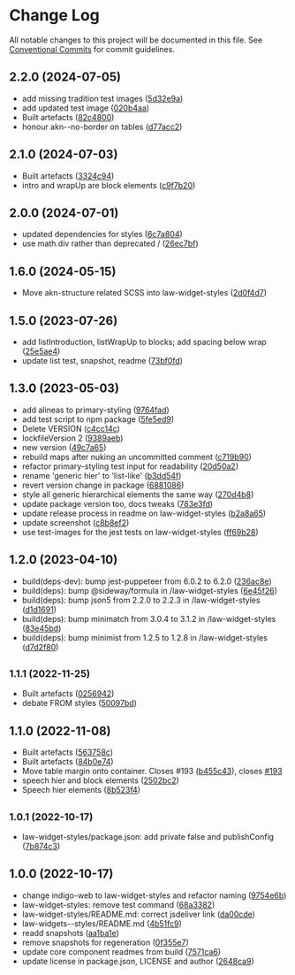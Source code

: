 # Change Log

All notable changes to this project will be documented in this file.
See [Conventional Commits](https://conventionalcommits.org) for commit guidelines.

## 2.2.0 (2024-07-05)

* add missing tradition test images ([5d32e9a](https://github.com/laws-africa/law-widget-styles/commit/5d32e9a))
* add updated test image ([020b4aa](https://github.com/laws-africa/law-widget-styles/commit/020b4aa))
* Built artefacts ([82c4800](https://github.com/laws-africa/law-widget-styles/commit/82c4800))
* honour akn--no-border on tables ([d77acc2](https://github.com/laws-africa/law-widget-styles/commit/d77acc2))





## 2.1.0 (2024-07-03)

* Built artefacts ([3324c94](https://github.com/laws-africa/law-widget-styles/commit/3324c94))
* intro and wrapUp are block elements ([c9f7b20](https://github.com/laws-africa/law-widget-styles/commit/c9f7b20))





## 2.0.0 (2024-07-01)

* updated dependencies for styles ([6c7a804](https://github.com/laws-africa/law-widget-styles/commit/6c7a804))
* use math.div rather than deprecated / ([26ec7bf](https://github.com/laws-africa/law-widget-styles/commit/26ec7bf))





## 1.6.0 (2024-05-15)

* Move akn-structure related SCSS into law-widget-styles ([2d0f4d7](https://github.com/laws-africa/law-widget-styles/commit/2d0f4d7))





## 1.5.0 (2023-07-26)

* add listIntroduction, listWrapUp to blocks; add spacing below wrap ([25e5ae4](https://github.com/laws-africa/law-widget-styles/commit/25e5ae4))
* update list test, snapshot, readme ([73bf0fd](https://github.com/laws-africa/law-widget-styles/commit/73bf0fd))





## 1.3.0 (2023-05-03)

* add alineas to primary-styling ([9764fad](https://github.com/laws-africa/law-widget-styles/commit/9764fad))
* add test script to npm package ([5fe5ed9](https://github.com/laws-africa/law-widget-styles/commit/5fe5ed9))
* Delete VERSION ([c4cc14c](https://github.com/laws-africa/law-widget-styles/commit/c4cc14c))
* lockfileVersion 2 ([9389aeb](https://github.com/laws-africa/law-widget-styles/commit/9389aeb))
* new version ([49c7a65](https://github.com/laws-africa/law-widget-styles/commit/49c7a65))
* rebuild maps after nuking an uncommitted comment ([c719b90](https://github.com/laws-africa/law-widget-styles/commit/c719b90))
* refactor primary-styling test input for readability ([20d50a2](https://github.com/laws-africa/law-widget-styles/commit/20d50a2))
* rename 'generic hier' to 'list-like' ([b3dd54f](https://github.com/laws-africa/law-widget-styles/commit/b3dd54f))
* revert version change in package ([6881086](https://github.com/laws-africa/law-widget-styles/commit/6881086))
* style all generic hierarchical elements the same way ([270d4b8](https://github.com/laws-africa/law-widget-styles/commit/270d4b8))
* update package version too, docs tweaks ([783e3fd](https://github.com/laws-africa/law-widget-styles/commit/783e3fd))
* update release process in readme on law-widget-styles ([b2a8a65](https://github.com/laws-africa/law-widget-styles/commit/b2a8a65))
* update screenshot ([c8b8ef2](https://github.com/laws-africa/law-widget-styles/commit/c8b8ef2))
* use test-images for the jest tests on law-widget-styles ([ff69b28](https://github.com/laws-africa/law-widget-styles/commit/ff69b28))





## 1.2.0 (2023-04-10)

* build(deps-dev): bump jest-puppeteer from 6.0.2 to 6.2.0 ([236ac8e](https://github.com/laws-africa/law-widget-styles/commit/236ac8e))
* build(deps): bump @sideway/formula in /law-widget-styles ([6e45f26](https://github.com/laws-africa/law-widget-styles/commit/6e45f26))
* build(deps): bump json5 from 2.2.0 to 2.2.3 in /law-widget-styles ([d1d1691](https://github.com/laws-africa/law-widget-styles/commit/d1d1691))
* build(deps): bump minimatch from 3.0.4 to 3.1.2 in /law-widget-styles ([83e45bd](https://github.com/laws-africa/law-widget-styles/commit/83e45bd))
* build(deps): bump minimist from 1.2.5 to 1.2.8 in /law-widget-styles ([d7d2f80](https://github.com/laws-africa/law-widget-styles/commit/d7d2f80))





## <small>1.1.1 (2022-11-25)</small>

* Built artefacts ([0256942](https://github.com/laws-africa/law-widget-styles/commit/0256942))
* debate FROM styles ([50097bd](https://github.com/laws-africa/law-widget-styles/commit/50097bd))





## 1.1.0 (2022-11-08)

* Built artefacts ([563758c](https://github.com/laws-africa/law-widget-styles/commit/563758c))
* Built artefacts ([84b0e74](https://github.com/laws-africa/law-widget-styles/commit/84b0e74))
* Move table margin onto container. Closes #193 ([b455c43](https://github.com/laws-africa/law-widget-styles/commit/b455c43)), closes [#193](https://github.com/laws-africa/law-widget-styles/issues/193)
* speech hier and block elements ([2502bc2](https://github.com/laws-africa/law-widget-styles/commit/2502bc2))
* Speech hier elements ([8b523f4](https://github.com/laws-africa/law-widget-styles/commit/8b523f4))





## <small>1.0.1 (2022-10-17)</small>

* law-widget-styles/package.json: add private false and publishConfig ([7b874c3](https://github.com/laws-africa/law-widget-styles/commit/7b874c3))





## 1.0.0 (2022-10-17)

* change indigo-web to law-widget-styles and refactor naming ([9754e6b](https://github.com/laws-africa/law-widget-styles/commit/9754e6b))
* law-widget-styles: remove test command ([68a3382](https://github.com/laws-africa/law-widget-styles/commit/68a3382))
* law-widget-styles/README.md: correct jsdeliver link ([da00cde](https://github.com/laws-africa/law-widget-styles/commit/da00cde))
* law-widgets--styles/README.md ([4b51fc9](https://github.com/laws-africa/law-widget-styles/commit/4b51fc9))
* readd snapshots ([aa1ba1e](https://github.com/laws-africa/law-widget-styles/commit/aa1ba1e))
* remove snapshots for regeneration ([0f355e7](https://github.com/laws-africa/law-widget-styles/commit/0f355e7))
* update core component readmes from build ([7571ca6](https://github.com/laws-africa/law-widget-styles/commit/7571ca6))
* update license in package.json, LICENSE and author ([2648ca9](https://github.com/laws-africa/law-widget-styles/commit/2648ca9))
